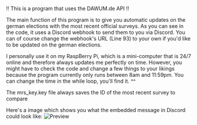 !! This is a program that uses the DAWUM.de API !!

The main function of this program is to give you automatic updates on the german elections with the most recent official surveys.
As you can see in the code, it uses a Discord webhook to send them to you via Discord.
You can of course change the webhook's URL (Line 93) to your own if you'd like to be updated on the german elections.

I personally use it on my RaspBerry Pi, which is a mini-computer that is 24/7 online and therefore always updates me perfectly on time.
However, you might have to check the code and change a few things to your likings because the program currently only runs between
8am and 11:59pm. You can change the time in the while loop, you'll find it. ^^

The mrs_key.key file always saves the ID of the most recent survey to compare

Here's a image which shows you what the embedded message in Discord could look like:
![Preview](https://github.com/Floerianc/Files/blob/main/image.png?raw=true)